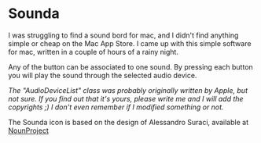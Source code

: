 # Sounda
I was struggling to find a sound bord for mac, and I didn't find anything simple or cheap on the Mac App Store.
I came up with this simple software for mac, written in a couple of hours of a rainy night.

Any of the button can be associated to one sound. 
By pressing each button you will play the sound through the selected audio device.

_The "AudioDeviceList" class was probably originally written by Apple, but not sure. If you find out that it's yours, please write me and I will add the copyrights ;) I don't even remember if I modified something or not._

The Sounda icon is based on the design of Alessandro Suraci, available at [NounProject](https://thenounproject.com/term/sound-wave/6000/)

